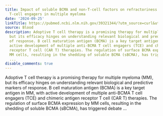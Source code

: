 ```yaml
---
title: Impact of soluble BCMA and non-T-cell factors on refractoriness to BCMA-targeting
  T-cell engagers in multiple myeloma
date: '2024-09-25'
linkTitle: https://pubmed.ncbi.nlm.nih.gov/39321344/?utm_source=curl&utm_medium=rss&utm_campaign=journals&utm_content=7603509&fc=None&ff=20240926193913&v=2.18.0.post9+e462414
source: Blood
description: Adoptive T cell therapy is a promising therapy for multiple myeloma (MM),
  but its efficacy hinges on understanding relevant biological and predictive markers
  of response. B cell maturation antigen (BCMA) is a key target antigen in MM, with
  active development of multiple anti-BCMA T cell engagers (TCE) and chimeric antigen
  receptor T cell (CAR T) therapies. The regulation of surface BCMA expression by
  MM cells, resulting in the shedding of soluble BCMA (sBCMA), has triggered debate
  ...
disable_comments: true
---
```

Adoptive T cell therapy is a promising therapy for multiple myeloma (MM), but its efficacy hinges on understanding relevant biological and predictive markers of response. B cell maturation antigen (BCMA) is a key target antigen in MM, with active development of multiple anti-BCMA T cell engagers (TCE) and chimeric antigen receptor T cell (CAR T) therapies. The regulation of surface BCMA expression by MM cells, resulting in the shedding of soluble BCMA (sBCMA), has triggered debate ...